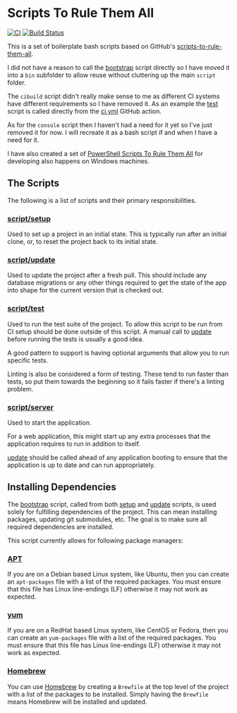 # Scripts To Rule Them All

[![CI](https://github.com/peteoshea/scripts-to-rule-them-all/workflows/CI/badge.svg)](https://github.com/peteoshea/scripts-to-rule-them-all/actions)
[![Build Status](https://travis-ci.org/peteoshea/scripts-to-rule-them-all.svg?branch=master)](https://travis-ci.org/peteoshea/scripts-to-rule-them-all)

This is a set of boilerplate bash scripts based on GitHub's [scripts-to-rule-them-all](https://github.com/github/scripts-to-rule-them-all).

I did not have a reason to call the [bootstrap][bootstrap] script directly so I have moved it into a `bin` subfolder to allow reuse without cluttering up the main `script` folder.

The `cibuild` script didn't really make sense to me as different CI systems have different requirements so I have removed it.
As an example the [test][test] script is called directly from the [ci.yml][ci.yml] GitHub action.

As for the `console` script then I haven't had a need for it yet so I've just removed it for now.
I will recreate it as a bash script if and when I have a need for it.

I have also created a set of [PowerShell Scripts To Rule Them All](https://github.com/peteoshea/powershell-scripts-to-rule-them-all) for developing also happens on Windows machines.

## The Scripts

The following is a list of scripts and their primary responsibilities.

### [script/setup][setup]

Used to set up a project in an initial state.
This is typically run after an initial clone, or, to reset the project back to its initial state.

### [script/update][update]

Used to update the project after a fresh pull.
This should include any database migrations or any other things required to get the state of the app into shape for the current version that is checked out.

### [script/test][test]

Used to run the test suite of the project.
To allow this script to be run from CI setup should be done outside of this script.
A manual call to [update][update] before running the tests is usually a good idea.

A good pattern to support is having optional arguments that allow you to run specific tests.

Linting is also be considered a form of testing.
These tend to run faster than tests, so put them towards the beginning so it fails faster if there's a linting problem.

### [script/server][server]

Used to start the application.

For a web application, this might start up any extra processes that the application requires to run in addition to itself.

[update][update] should be called ahead of any application booting to ensure that the application is up to date and can run appropriately.

## Installing Dependencies

The [bootstrap][bootstrap] script, called from both [setup][setup] and [update][update] scripts, is used solely for fulfilling dependencies of the project.
This can mean installing packages, updating git submodules, etc.
The goal is to make sure all required dependencies are installed.

This script currently allows for following package managers:

### [APT](https://en.wikipedia.org/wiki/APT_(software))

If you are on a Debian based Linux system, like Ubuntu, then you can create an `apt-packages` file with a list of the required packages.
You must ensure that this file has Linux line-endings (LF) otherwise it may not work as expected.

### [yum](https://en.wikipedia.org/wiki/Yum_(software))

If you are on a RedHat based Linux system, like CentOS or Fedora, then you can create an `yum-packages` file with a list of the required packages.
You must ensure that this file has Linux line-endings (LF) otherwise it may not work as expected.

### [Homebrew](https://brew.sh/)

You can use [Homebrew](https://brew.sh/) by creating a `Brewfile` at the top level of the project with a list of the packages to be installed.
Simply having the `Brewfile` means Homebrew will be installed and updated.

[bootstrap]: script/bin/bootstrap
[ci.yml]: .github/workflows/ci.yml
[server]: script/server
[setup]: script/setup
[test]: script/test
[update]: script/update
